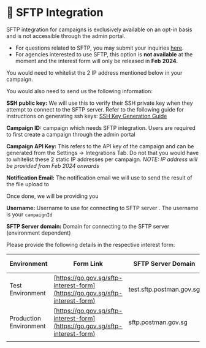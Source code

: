 # 📂 SFTP Integration

SFTP integration for campaigns is exclusively available on an opt-in basis and is not accessible through the admin portal.&#x20;

* For questions related to SFTP, you may submit your inquiries [here](https://form.gov.sg/657025a2d2bd350012c82eb0).&#x20;
* For agencies interested to use SFTP, this option is **not available** at the moment and the interest form will only be released in **Feb** **2024.**&#x20;



You would need to whitelist the 2 IP address mentioned below in your campaign.

You would also need to send us the following information:

**SSH public key:** We will use this to verify their SSH private key when they attempt to connect to the SFTP server. Refer to the following guide for instructions on generating ssh keys: [SSH Key Generation Guide](https://docs.oracle.com/en/cloud/cloud-at-customer/occ-get-started/generate-ssh-key-pair.html#GUID-8B9E7FCB-CEA3-4FB3-BF1A-FD3406A2432F)

**Campaign ID:** campaign which needs SFTP integration. Users are required to first create a campaign through the admin portal

**Campaign API Key:** This refers to the API key of the campaign and can be generated from the Settings -> Integrations Tab. Do not that you would have to whitelist these 2 static IP addresses per campaign. _NOTE: IP address will be provided from Feb 2024 onwards_

**Notification Email:** The notification email we will use to send the result of the file upload to



Once done, we will be providing you

**Username:** Username to use for connecting to SFTP server . The username is your `campaignId`

**SFTP Server domain:** Domain for connecting to the SFTP server (environment dependent)



Please provide the following details in the respective interest form:

| Environment            | Form Link                                                                    | SFTP Server Domain       | IP Address to Whitelist                                                                                                                                                                                                                                                                                                      |
| ---------------------- | ---------------------------------------------------------------------------- | ------------------------ | ---------------------------------------------------------------------------------------------------------------------------------------------------------------------------------------------------------------------------------------------------------------------------------------------------------------------------- |
| Test Environment       | [https://go.gov.sg/sftp-interest-form](https://go.gov.sg/sftp-interest-form) | test.sftp.postman.gov.sg | [13.215.57.132](https://ap-southeast-1.console.aws.amazon.com/vpcconsole/home?region=ap-southeast-1#ElasticIpDetails:AllocationId=eipalloc-0bd46db7062798ab6), [13.214.60.106](https://ap-southeast-1.console.aws.amazon.com/vpcconsole/home?region=ap-southeast-1#ElasticIpDetails:AllocationId=eipalloc-085022cb640c29964) |
| Production Environment | [https://go.gov.sg/sftp-interest-form](https://go.gov.sg/sftp-interest-form) | sftp.postman.gov.sg      | tbc                                                                                                                                                                                                                                                                                                                          |
|                        |                                                                              |                          |                                                                                                                                                                                                                                                                                                                              |
